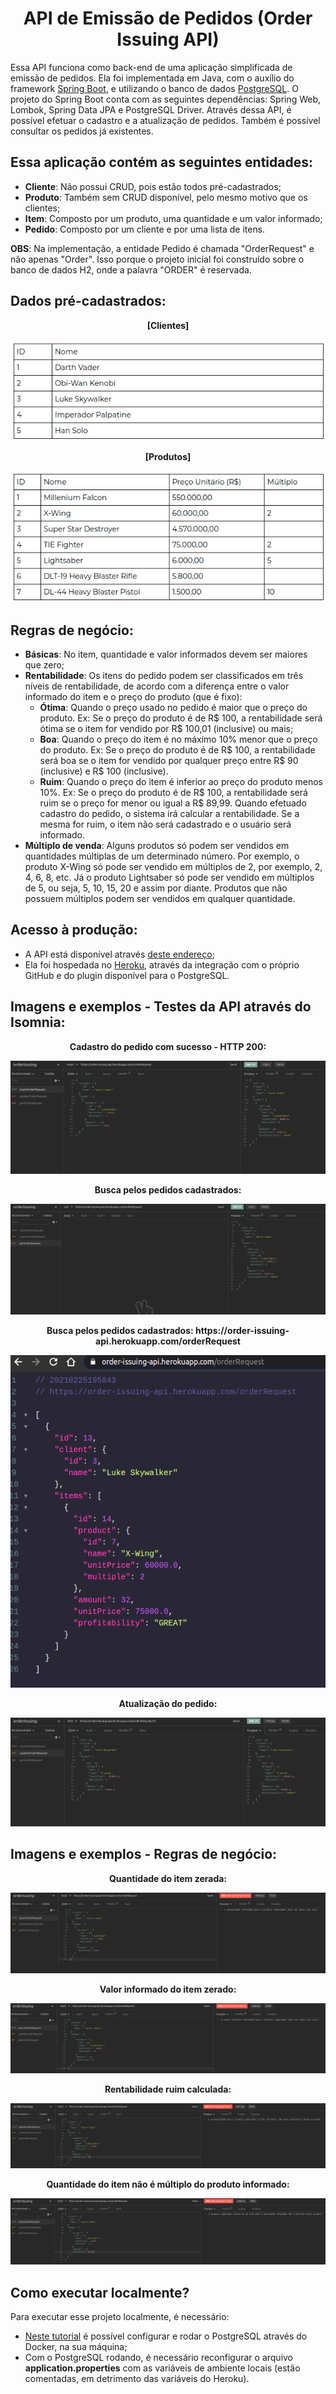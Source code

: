 <h1 align="center">API de Emissão de Pedidos (Order Issuing API)</h1>

Essa API funciona como back-end de uma aplicação simplificada de emissão de pedidos. Ela foi implementada em Java, com o auxílio do framework [Spring Boot](https://start.spring.io/), e utilizando o banco de dados [PostgreSQL](https://www.postgresql.org/). O projeto do Spring Boot conta com as seguintes dependências: Spring Web, Lombok, Spring Data JPA e PostgreSQL Driver.
Através dessa API, é possível efetuar o cadastro e a atualização de pedidos. Também é possível consultar os pedidos já existentes.

## Essa aplicação contém as seguintes entidades:

- <strong>Cliente</strong>: Não possui CRUD, pois estão todos pré-cadastrados;
- <strong>Produto</strong>: Também sem CRUD disponível, pelo mesmo motivo que os clientes;
- <strong>Item</strong>: Composto por um produto, uma quantidade e um valor informado;
- <strong>Pedido</strong>: Composto por um cliente e por uma lista de itens.

<strong>OBS</strong>: Na implementação, a entidade Pedido é chamada "OrderRequest" e não apenas "Order". Isso porque o projeto inicial foi construído sobre o banco de dados H2, onde a palavra "ORDER" é reservada.

## Dados pré-cadastrados:

<p align="center"><strong>[Clientes]</strong></p>
<p align="center">
  <img src="/img/clientes.png" />
</p>

<p align="center"><strong>[Produtos]</strong></p>
<p align="center">
  <img src="/img/produtos.png" />
</p>

## Regras de negócio:

- <strong>Básicas</strong>: No item, quantidade e valor informados devem ser maiores que zero;
- <strong>Rentabilidade</strong>: Os itens do pedido podem ser classificados em três níveis de rentabilidade, de acordo com a diferença entre o valor informado do item e o preço do produto (que é fixo):
  - <strong>Ótima</strong>: Quando o preço usado no pedido é maior que o preço do produto. Ex: Se o preço do produto é de R$ 100, a rentabilidade será ótima se o item for vendido por R$ 100,01 (inclusive) ou mais;
  - <strong>Boa</strong>: Quando o preço do item é no máximo 10% menor que o preço do produto. Ex: Se o preço do produto é de R$ 100, a rentabilidade será boa se o item for vendido por qualquer preço entre R$ 90 (inclusive) e R$ 100 (inclusive).
  - <strong>Ruim</strong>: Quando o preço do item é inferior ao preço do produto menos 10%. Ex: Se o preço do produto é de R$ 100, a rentabilidade será ruim se o preço for menor ou igual a R$ 89,99. Quando efetuado cadastro do pedido, o sistema irá calcular a rentabilidade. Se a mesma for ruim, o item não será cadastrado e o usuário será informado.
- <strong>Múltiplo de venda</strong>: Alguns produtos só podem ser vendidos em quantidades múltiplas de um determinado número. Por exemplo, o produto X-Wing só pode ser vendido em múltiplos de 2, por exemplo, 2, 4, 6, 8, etc. Já o produto Lightsaber só pode ser vendido em múltiplos de 5, ou seja, 5, 10, 15, 20 e assim por diante. Produtos que não possuem múltiplos podem ser vendidos em qualquer quantidade.

## Acesso à produção:

- A API está disponível através [deste endereço](https://order-issuing-api.herokuapp.com/);
- Ela foi hospedada no [Heroku](https://heroku.com/), através da integração com o próprio GitHub e do plugin disponível para o PostgreSQL.

## Imagens e exemplos - Testes da API através do Isomnia:

<p align="center"><strong>Cadastro do pedido com sucesso - HTTP 200:</strong></p>
<p align="center">
  <img src="/img/post.png" />
</p>

<p align="center"><strong>Busca pelos pedidos cadastrados:</strong></p>
<p align="center">
  <img src="/img/get.png" />
</p>

<p align="center"><strong>Busca pelos pedidos cadastrados: https://order-issuing-api.herokuapp.com/orderRequest</strong></p>
<p align="center">
  <img src="/img/getFromBrowser.png" />
</p>

<p align="center"><strong>Atualização do pedido:</strong></p>
<p align="center">
  <img src="/img/update.png" />
</p>

## Imagens e exemplos - Regras de negócio:

<p align="center"><strong>Quantidade do item zerada:</strong></p>
<p align="center">
  <img src="/img/amountUnreportedException.png" />
</p>

<p align="center"><strong>Valor informado do item zerado:</strong></p>
<p align="center">
  <img src="/img/unitPriceUnreportedException.png" />
</p>

<p align="center"><strong>Rentabilidade ruim calculada:</strong></p>
<p align="center">
  <img src="/img/profitabilityException.png" />
</p>

<p align="center"><strong>Quantidade do item não é múltiplo do produto informado:</strong></p>
<p align="center">
  <img src="/img/multipleException.png" />
</p>

## Como executar localmente?

Para executar esse projeto localmente, é necessário:
- [Neste tutorial](https://medium.com/@julianlfs/postgresql-pgadmin-4-docker-compose-9526f281c5e5) é possível configurar e rodar o PostgreSQL através do Docker, na sua máquina;
- Com o PostgreSQL rodando, é necessário reconfigurar o arquivo <strong>application.properties</strong> com as variáveis de ambiente locais (estão comentadas, em detrimento das variáveis do Heroku).
